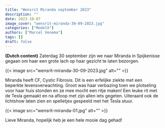 ```yaml
---
title: "Wensrit Miranda september 2023"
description: ""
date: 2023-10-07
image_cover: "wensrit-miranda-30-09-2023.jpg"
categories: ["ModelX"]
authors: ["Marcel Venema"] 
tags: []
draft: false
---
```


**(Dutch content)**  Zaterdag 30 september zijn we naar Miranda in Spijkenisse gegaan om haar een grote lach op haar gezicht te laten bezorgen.

<!--more-->

{{< image src="wensrit-miranda-30-09-2023.jpg" alt="" >}}

Miranda heeft CF, Cystic Fibrosis. Dit is een erfelijke ziekte met een beperkte levensverwachting. Groot was haar verbazing toen we plotseling voor haar huis stonden en ze mee mocht een ritje maken! Een leuke rit met de Tesla gemaakt en na afloop met zijn allen iets gegeten. Uiteraard ook de lichtshow laten zien en spelletjes gespeeld met het Tesla stuur.

{{< image src="wensrit-miranda-01.jpg" alt="" >}}

Lieve Miranda, hopelijk heb je een hele mooie dag gehad!

&nbsp;  
